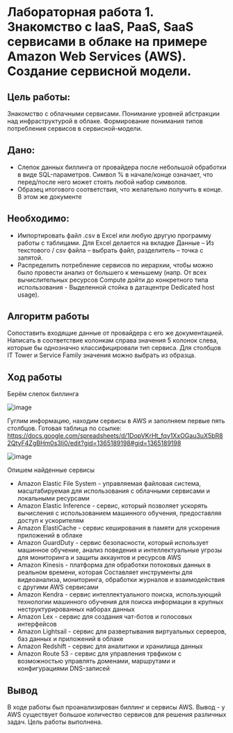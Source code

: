 # Лабораторная работа 1. Знакомство с IaaS, PaaS, SaaS сервисами в облаке на примере Amazon Web Services (AWS). Создание сервисной модели.
## Цель работы:
Знакомство с облачными сервисами. Понимание уровней абстракции над инфраструктурой в облаке. Формирование понимания типов потребления сервисов в сервисной-модели. 
## Дано:
* Слепок данных биллинга от провайдера после небольшой обработки в виде SQL-параметров. Символ % в начале/конце означает, что перед/после него может стоять любой набор символов.
* Образец итогового соответствия, что желательно получить в конце. В этом же документе  
## Необходимо:
* Импортировать файл .csv в Excel или любую другую программу работы с таблицами. Для Excel делается на вкладке Данные – Из текстового / csv файла – выбрать файл, разделитель – точка с запятой.
* Распределить потребление сервисов по иерархии, чтобы можно было провести анализ от большего к меньшему (напр. От всех вычислительных ресурсов Compute дойти до конкретного типа использования - Выделенной стойка в датацентре Dedicated host usage).
## Алгоритм работы
Сопоставить входящие данные от провайдера с его же документацией. Написать в соответствие колонкам справа значения 5 колонок слева, которые бы однозначно классифицировали тип сервиса. Для столбцов IT Tower и Service Family значения можно выбрать из образца.
## Ход работы
Берём слепок биллинга

![image](https://github.com/user-attachments/assets/43daadc4-1647-47c2-a668-aa048f7ee03c)


Гуглим информацию, находим сервисы в AWS и заполняем первые пять столбцов. Готовая таблица по ссылке: https://docs.google.com/spreadsheets/d/1DopVKrHt_fqv1XxOGau3uX5bR82QtyF4ZgBHm0s3Ii0/edit?gid=1365189198#gid=1365189198

![image](https://github.com/user-attachments/assets/53efb8cc-adf7-41c2-9591-8bb38f53ade0)


Опишем найденные сервисы
* Amazon Elastic File System - управляемая файловая система, масштабируемая для использования с облачными сервисами и локальными ресурсами
* Amazon Elastic Inference - сервис, который позволяет ускорять вычисления с использованием машинного обучения, предоставляя доступ к ускорителям 
* Amazon ElastiCache - сервис кеширования в памяти для ускорения приложений в облаке
* Amazon GuardDuty - сервис безопасности, который использует машинное обучение, анализ поведения и интеллектуальные угрозы для мониторинга и защиты аккаунтов и ресурсов AWS
* Amazon Kinesis - платформа для обработки потоковых данных в реальном времени, которая Составляет инструменты для видеоанализа, мониторинга, обработки журналов и взаимодействия с другими AWS сервисами
* Amazon Kendra - сервис интеллектуального поиска, использующий технологии машинного обучения для поиска информации в крупных неструктурированных наборах данных
* Amazon Lex - сервис для создания чат-ботов и голосовых интерфейсов 
* Amazon Lightsail - сервис для развертывания виртуальных серверов, баз данных и приложений в облаке
* Amazon Redshift - сервис для аналитики и хранилища данных
* Amazon Route 53 - сервис для управления трвфиком с возможностью управлять доменами, маршрутами и конфигурациями DNS-записей

## Вывод
В ходе работы был проанализирован биллинг и сервисы AWS. Вывод - у AWS существует большое количество сервисов для решения различных задач. Цель работы выполнена.
